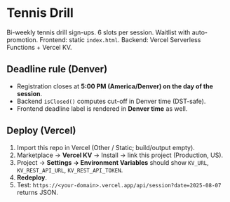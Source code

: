# Tennis Drill

Bi-weekly tennis drill sign-ups. 6 slots per session. Waitlist with auto-promotion.
Frontend: static `index.html`. Backend: Vercel Serverless Functions + Vercel KV.

## Deadline rule (Denver)
- Registration closes at **5:00 PM (America/Denver) on the day of the session**.
- Backend `isClosed()` computes cut-off in Denver time (DST-safe).
- Frontend deadline label is rendered in **Denver time** as well.

## Deploy (Vercel)
1. Import this repo in Vercel (Other / Static; build/output empty).
2. Marketplace → **Vercel KV** → Install → link this project (Production, US).
3. Project → **Settings → Environment Variables** should show `KV_URL`, `KV_REST_API_URL`, `KV_REST_API_TOKEN`.
4. **Redeploy**.
5. Test: `https://<your-domain>.vercel.app/api/session?date=2025-08-07` returns JSON.

